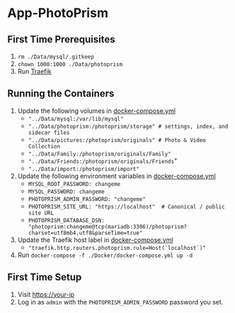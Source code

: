 # App-PhotoPrism

## First Time Prerequisites

1. `rm ./Data/mysql/.gitkeep`
2. `chown 1000:1000 ./Data/photoprism`
2. Run [Traefik](https://github.com/mattlombana/App-Traefik)

## Running the Containers

1. Update the following volumes in [docker-compose.yml](./Docker/docker-compose.yml)
    * `"../Data/mysql:/var/lib/mysql"`
    * `"../Data/photoprism:/photoprism/storage" # settings, index, and sidecar files`
    * `"../Data/pictures:/photoprism/originals" # Photo & Video Collection`
    * `"../Data/Family:/photoprism/originals/Family"`
    * `"../Data/Friends:/photoprism/originals/Friends`"
    * `"../Data/import:/photoprism/import"`
2. Update the following environment variables in [docker-compose.yml](./Docker/docker-compose.yml)
    * `MYSQL_ROOT_PASSWORD: changeme`
    * `MYSQL_PASSWORD: changeme`
    * `PHOTOPRISM_ADMIN_PASSWORD: "changeme"`
    * `PHOTOPRISM_SITE_URL: "https://localhost"  # Canonical / public site URL`
    * `PHOTOPRISM_DATABASE_DSN: "photoprism:changeme@tcp(mariadb:3306)/photoprism?charset=utf8mb4,utf8&parseTime=true"`
3. Update the Traefik host label in [docker-compose.yml](./Docker/docker-compose.yml)
    * ``"traefik.http.routers.photoprism.rule=Host(`localhost`)"``
4. Run `docker-compose -f ./Docker/docker-compose.yml up -d`

## First Time Setup

1. Visit <https://your-ip>
2. Log in as `admin` with the `PHOTOPRISM_ADMIN_PASSWORD` password you set.

